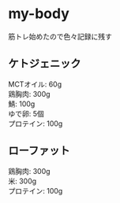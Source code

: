 # my-body
筋トレ始めたので色々記録に残す

## ケトジェニック
MCTオイル: 60g  
鶏胸肉: 300g  
鯖: 100g  
ゆで卵: 5個  
プロテイン: 100g

## ローファット
鶏胸肉: 300g  
米: 300g  
プロテイン: 100g  

